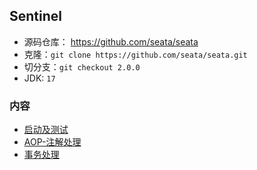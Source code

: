 ## Sentinel
- 源码仓库： https://github.com/seata/seata
- 克隆：`git clone https://github.com/seata/seata.git `
- 切分支：`git checkout 2.0.0`
- JDK: `17`

### 内容
- [启动及测试](启动及测试.md)
- [AOP-注解处理](AOP-注解处理.md)
- [事务处理](事务处理.md)